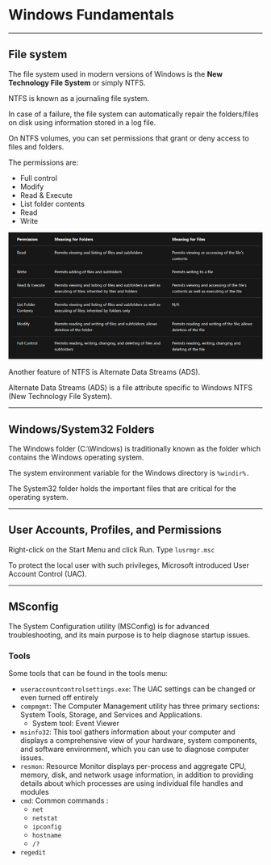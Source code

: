 # **Windows Fundamentals**

---

## **File system**

The file system used in modern versions of Windows is the **New Technology File System** or simply NTFS.

NTFS is known as a journaling file system.

In case of a failure, the file system can automatically repair the folders/files on disk using information stored in a log file.

On NTFS volumes, you can set permissions that grant or deny access to files and folders.

The permissions are:

- Full control
- Modify
- Read & Execute
- List folder contents
- Read
- Write

![](images/ntfs-permissions1.png)

Another feature of NTFS is Alternate Data Streams (ADS).

Alternate Data Streams (ADS) is a file attribute specific to Windows NTFS (New Technology File System).

---

## **Windows/System32 Folders**

The Windows folder (C:\Windows) is traditionally known as the folder which contains the Windows operating system.

The system  environment variable for the Windows directory is `%windir%.`

The System32 folder holds the important files that are critical for the operating system.

---

## **User Accounts, Profiles, and Permissions**

Right-click on the Start Menu and click Run. Type `lusrmgr.msc`

To protect the local user with such privileges, Microsoft introduced User Account Control (UAC).

---

## **MSconfig**

The System Configuration utility (MSConfig) is for advanced troubleshooting, and its main purpose is to help diagnose startup issues.

### **Tools**

Some tools that can be found in the tools menu:

- `useraccountcontrolsettings.exe`: The UAC settings can be changed or even turned off entirely
- `compmgmt`: The Computer Management utility has three primary sections: System Tools, Storage, and Services and Applications.
  - System tool: Event Viewer
- `msinfo32`: This tool gathers information about your computer and displays a comprehensive view of your hardware, system components, and software environment, which you can use to diagnose computer issues.
- `resmon`: Resource Monitor displays per-process and aggregate CPU, memory, disk, and network usage information, in addition to providing details about which processes are using individual file handles and modules
- `cmd`: Common commands :
  - `net`
  - `netstat`
  - `ipconfig`
  - `hostname`
  - `/?`
- `regedit`
